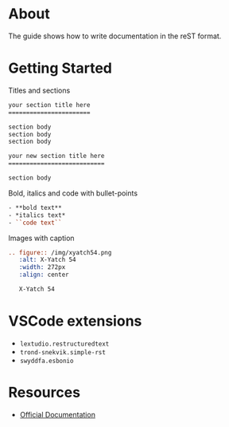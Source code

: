# About

The guide shows how to write documentation in the reST format.

# Getting Started

Titles and sections

```rst
your section title here
=======================

section body
section body
section body

your new section title here
===========================

section body

```

Bold, italics and code with bullet-points

```rst
- **bold text**  
- *italics text*  
- ``code text``  
```

Images with caption

```rst
.. figure:: /img/xyatch54.png
   :alt: X-Yatch 54
   :width: 272px
   :align: center

   X-Yatch 54
```

# VSCode extensions

+ `lextudio.restructuredtext`
+ `trond-snekvik.simple-rst`
+ `swyddfa.esbonio`


# Resources

+ [Official Documentation](https://docs.restructuredtext.net/articles/configuration "vscode restructuredtext extension doc")
